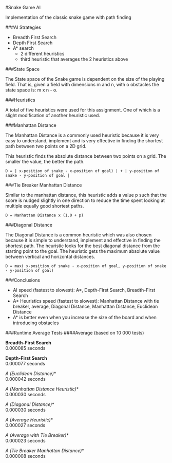 #Snake Game AI

Implementation of the classic snake game with path finding

###AI Strategies

- Breadth First Search
- Depth First Search
- A* search
	- 2 different heuristics
	- third heuristic that averages the 2 heuristics above

###State Space

The State space of the Snake game is dependent on the size of the playing field. That is, given a field with dimensions m and n, with o obstacles the state space is: m x n - o.

###Heuristics

A total of five heuristics were used for this assignment. One of which is a slight modification of another heuristic used.

###Manhattan Distance

The Manhattan Distance is a commonly used heuristic because it is very easy to understand, implement and is very effective in finding the shortest path between two points on a 2D grid. 

This heuristic finds the absolute distance between two points on a grid. The smaller the value, the better the path. 

	D = | x-position of snake - x-position of goal) | + | y-position of snake - y-position of goal |

###Tie Breaker Manhattan Distance

Similar to the manhattan distance, this heuristic adds a value p such that the score is nudged slightly in one direction to reduce the time spent looking at multiple equally good shortest paths.

	D = Manhattan Distance x (1.0 + p)

###Diagonal Distance

The Diagonal Distance is a common heuristic which was also chosen because it is simple to understand, implement and effective in finding the shortest path. The heuristic looks for the best diagonal distance from the starting point to the goal. The heuristic gets the maximum absolute value between vertical and horizontal distances.

	D = max( x-position of snake - x-position of goal, y-position of snake - y-position of goal)

###Conclusions

- AI speed (fastest to slowest): A*, Depth-First Search, Breadth-First Search
- A* Heuristics speed (fastest to slowest): Manhattan Distance with tie breaker, average, Diagonal Distance, Manhattan Distance, Euclidean Distance
- A* is better even when you increase the size of the board and when introducing obstacles


###Runtime Average Tests
####Average (based on 10 000 tests)

**Breadth-First Search**<br/>
0.000085 seconds

**Depth-First Search**<br/>
0.000077 seconds

**A* (Euclidean Distance)**<br/>
0.000042 seconds

**A* (Manhattan Distance Heuristic)**<br/>
0.000030 seconds

**A* (Diagonal Distance)**<br/>
0.000030 seconds

**A* (Average Heuristic)**<br/>
0.000027 seconds

**A* (Average with Tie Breaker)**<br/>
0.000023 seconds

**A* (Tie Breaker Manhattan Distance)**<br/>
0.000008 seconds



